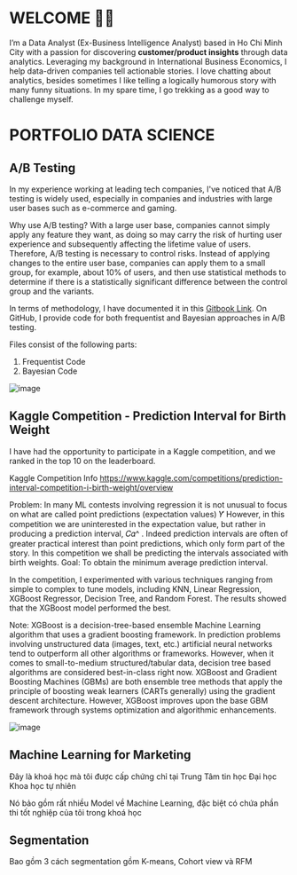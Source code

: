 # WELCOME 👋🏼

I’m a Data Analyst (Ex-Business Intelligence Analyst) based in Ho Chi Minh City with a passion for discovering **customer/product insights** through data analytics. Leveraging my background in International Business Economics, I help data-driven companies tell actionable stories. I love chatting about analytics, besides sometimes I like telling a logically humorous story with many funny situations. In my spare time, I go trekking as a good way to challenge myself. 

# PORTFOLIO DATA SCIENCE 
## A/B Testing

In my experience working at leading tech companies, I've noticed that A/B testing is widely used, especially in companies and industries with large user bases such as e-commerce and gaming.

Why use A/B testing? With a large user base, companies cannot simply apply any feature they want, as doing so may carry the risk of hurting user experience and subsequently affecting the lifetime value of users. Therefore, A/B testing is necessary to control risks. Instead of applying changes to the entire user base, companies can apply them to a small group, for example, about 10% of users, and then use statistical methods to determine if there is a statistically significant difference between the control group and the variants.

In terms of methodology, I have documented it in this [Gitbook Link](https://app.gitbook.com/o/VfRPaxLWrwVO1zxPDj2s/s/iggGa4mab2uKFxO1Zj5M/). On GitHub, I provide code for both frequentist and Bayesian approaches in A/B testing.

Files consist of the following parts:
1. Frequentist Code
2. Bayesian Code

![image](https://github.com/nguyentrituan/portfolio_data_science/assets/121095339/59bb93a6-e043-41b7-ba45-e98128be6b99)


## Kaggle Competition - Prediction Interval for Birth Weight

I have had the opportunity to participate in a Kaggle competition, and we ranked in the top 10 on the leaderboard.

Kaggle Competition Info https://www.kaggle.com/competitions/prediction-interval-competition-i-birth-weight/overview

Problem: In many ML contests involving regression it is not unusual to focus on what are called point predictions (expectation values) 𝑌̂  However, in this competition we are uninterested in the expectation value, but rather in producing a prediction interval, 𝐶𝛼^ . Indeed prediction intervals are often of greater practical interest than point predictions, which only form part of the story. In this competition we shall be predicting the intervals associated with birth weights.
Goal: To obtain the minimum average prediction interval.

In the competition, I experimented with various techniques ranging from simple to complex to tune models, including KNN, Linear Regression, XGBoost Regressor, Decision Tree, and Random Forest. The results showed that the XGBoost model performed the best.

Note:
XGBoost is a decision-tree-based ensemble Machine Learning algorithm that uses a gradient boosting framework. In prediction problems involving unstructured data (images, text, etc.) artificial neural networks tend to outperform all other algorithms or frameworks. However, when it comes to small-to-medium structured/tabular data, decision tree based algorithms are considered best-in-class right now. XGBoost and Gradient Boosting Machines (GBMs) are both ensemble tree methods that apply the principle of boosting weak learners (CARTs generally) using the gradient descent architecture. However, XGBoost improves upon the base GBM framework through systems optimization and algorithmic enhancements.

![image](https://github.com/nguyentrituan/portfolio_data_science/assets/121095339/e17796bd-3fc9-48fc-bd90-fbfedf4a7793)


## Machine Learning for Marketing

Đây là khoá học mà tôi được cấp chứng chỉ tại Trung Tâm tin học Đại học Khoa học tự nhiên

Nó bảo gồm rất nhiều Model về Machine Learning, đặc biệt có chứa phần thi tốt nghiệp của tôi trong khoá học

## Segmentation

Bao gồm 3 cách segmentation gồm K-means, Cohort view và RFM

